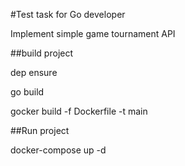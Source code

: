 #Test task for Go developer

Implement simple game tournament API

##build project

dep ensure

go build

gocker build -f Dockerfile -t main

##Run project

docker-compose up -d
